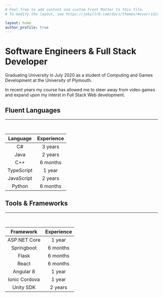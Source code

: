 ```yaml
---
# Feel free to add content and custom Front Matter to this file.
# To modify the layout, see https://jekyllrb.com/docs/themes/#overriding-theme-defaults

layout: home
author_profile: true
---
```



# Software Engineers & Full Stack Developer

Graduating University in July 2020 as a student of Computing and Games Development at the University of Plymouth.

In recent years my course has allowed me to steer away from video games and expand upon my interst in Full Stack Web development.

## Fluent Languages
---
<br>

| Language      | Experience    | 
|:-------------:|:-------------:| 
| C#            | 3 years       |
| Java          | 2 years       |
| C++           | 6 months      |
| TypeScript    | 1 year        |
| JavaScript    | 2 years       |
| Python        | 6 months      |

## Tools & Frameworks
---
<br>

| Framework     | Experience    | 
|:-------------:|:-------------:| 
| ASP.NET Core  | 1 year        |
| Springboot    | 6 months      |
| Flask         | 6 months      |
| React         | 6 months      |
| Angular 8     | 1 year        |
| Ionic Cordova | 1 year        |
| Unity SDK     | 2 years       |

